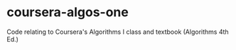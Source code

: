 # coursera-algos-one
Code relating to Coursera's Algorithms I class and textbook (Algorithms 4th Ed.) 

